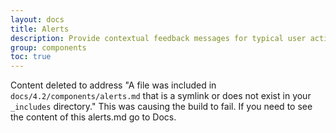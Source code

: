 ```yaml
---
layout: docs
title: Alerts
description: Provide contextual feedback messages for typical user actions with the handful of available and flexible alert messages.
group: components
toc: true
---
```


Content deleted to address "A file was included in `docs/4.2/components/alerts.md` that is a symlink or does not exist in your `_includes` directory." This was causing the build to fail. If you need to see the content of this alerts.md go to Docs. 
